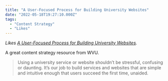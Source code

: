 ```yaml
---
title: "A User-Focused Process for Building University Websites"
date: "2022-05-18T19:27:10.000Z"
tags: 
  - "Content Strategy"
  - "Likes"
---
```


_Likes [A User-Focused Process for Building University Websites](https://universityrelations.wvu.edu/services-capabilities/resources-for-recognition-and-appreciation/digital/a-user-focused-process-for-building-university-websites)._

A great content strategy resource from WVU.

> Using a university service or website shouldn’t be stressful, confusing or daunting. It’s our job to build services and websites that are simple and intuitive enough that users succeed the first time, unaided.
